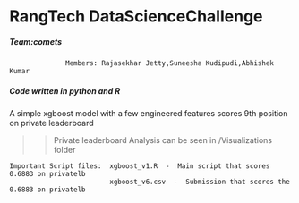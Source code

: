 # RangTech DataScienceChallenge
##### Team:comets
                  Members: Rajasekhar Jetty,Suneesha Kudipudi,Abhishek Kumar


##### Code written in python and R  
A simple xgboost model with a few engineered features scores 9th position on private leaderboard  
> > Private leaderboard Analysis can be seen in  /Visualizations folder  


    Important Script files:  xgboost_v1.R  -  Main script that scores 0.6883 on privatelb  
                             xgboost_v6.csv  -  Submission that scores the 0.6883 on privatelb  
                             




